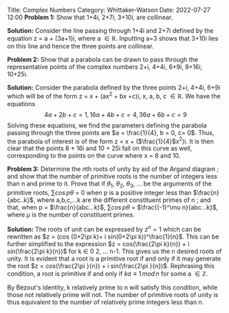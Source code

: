 Title: Complex Numbers
Category: Whittaker-Watson
Date: 2022-07-27 12:00
**Problem 1:**  Show that 1+4i, 2+7i, 3+10i, are collinear.

**Solution:** Consider the line passing through 1+4i and 2+7i defined by the equation z = a + (3a+1)i, where a $\in\mathbb{R}$. Inputting a=3 shows that 3+10i lies on this line and hence the three points are collinear.

**Problem 2:**  Show that a parabola can be drawn to pass through the representative points of the complex numbers 2+i, 4+4i, 6+9i, 8+16i, 10+25i.

**Solution:** Consider the parabola defined by the three points 2+i, 4+4i, 6+9i which will be of the form z = x + (ax$^2$ + bx +c)i, x, a, b, c $\in\mathbb{R}$. We have the equations
$$ 4a+2b+c = 1,
16a + 4b +c = 4,
36a + 6b + c = 9
$$
Solving these equations, we find the parameters defining the parabola passing through the three points are $a = \frac{1}{4}, b = 0, c= 0$. Thus, the parabola of interest is of the form z = x + ($\frac{1}{4}$x$^2$)i. It is then clear that the points 8 + 16i and 10 + 25i fall on this curve as well, corresponding to the points on the curve where x = 8 and 10.

**Problem 3:**  Determine the $n$th roots of unity by aid of the Argand diagram ; and show that the number of primitive roots is the number of integers less than n and prime to it. Prove that if $\theta_1$, $\theta_2$, $\theta_3$, ... be the arguments of the primitive roots, $\sum cos\,p\theta$ = 0 when p is a positive integer less than $\frac{n}{abc..k}$, where a,b,c,...k are the different constituent primes of n ; and that, when p = $\frac{n}{abc...k}$, $\sum cos\,p\theta$ = $\frac{(-1)^\mu n}{abc...k}$, where $\mu$ is the number of constituent primes.

**Solution:**  The roots of unit can be expressed by $z^n = 1$ which can be rewritten as $z = (cos (0+2\pi k)+ i sin(0+2\pi k))^\frac{1}{n}$. This can be further simplified to the expression $z = cos(\frac{2\pi k}{n}) + i sin(\frac{2\pi k}{n})$ for k $\in$ 0 2, ... n-1. This gives us the n desired roots of unity. It is evident that a root is a primitive root if and only if it may generate the root $z = cos(\frac{2\pi }{n}) + i sin(\frac{2\pi }{n})$. Rephrasing this condition, a root is primitive if and only if $ka \equiv 1\,mod\,n$ for some a $\in \mathbb{Z}$. 

By Bézout's identity, k relatively prime to n will satisfy this condition, while those not relatively prime will not. The number of primitive roots of unity is thus equivalent to the number of relatively prime integers less than n. 


